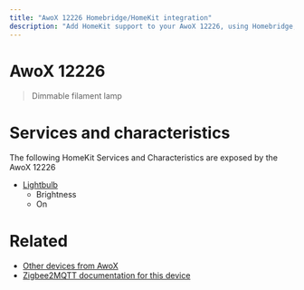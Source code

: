 ```yaml
---
title: "AwoX 12226 Homebridge/HomeKit integration"
description: "Add HomeKit support to your AwoX 12226, using Homebridge, Zigbee2MQTT and homebridge-z2m."
---
```

<!---
This file has been GENERATED using src/docgen/docgen.ts
DO NOT EDIT THIS FILE MANUALLY!
-->
# AwoX 12226
> Dimmable filament lamp


# Services and characteristics
The following HomeKit Services and Characteristics are exposed by
the AwoX 12226

* [Lightbulb](../../light.md)
  * Brightness
  * On


# Related
* [Other devices from AwoX](../index.md#awox)
* [Zigbee2MQTT documentation for this device](https://www.zigbee2mqtt.io/devices/12226.html)